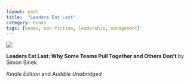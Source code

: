 ```yaml
---
layout: post
title:  "Leaders Eat Last"
category: books
tags: [books, non-fiction, leadership, management]
---
```


<a target="_blank"  href="https://www.amazon.com/gp/product/1591845327/ref=as_li_tl?ie=UTF8&camp=1789&creative=9325&creativeASIN=1591845327&linkCode=as2&tag=42models-20&linkId=b7cce2274817a4d100de0dee61c54909"><img border="0" src="//ws-na.amazon-adsystem.com/widgets/q?_encoding=UTF8&MarketPlace=US&ASIN=1591845327&ServiceVersion=20070822&ID=AsinImage&WS=1&Format=_SL160_&tag=42models-20" ></a><img src="//ir-na.amazon-adsystem.com/e/ir?t=42models-20&l=am2&o=1&a=1591845327" width="1" height="1" border="0" alt="" style="border:none !important; margin:0px !important;" />

**Leaders Eat Last: Why Some Teams Pull Together and Others Don’t** by Simon Sinek

*Kindle Edition* and *Audible Unabridged*